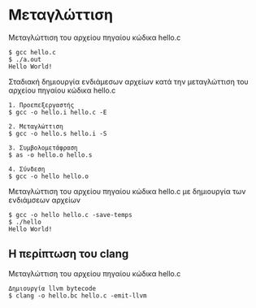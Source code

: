 #  Μεταγλώττιση 

Μεταγλώττιση του αρχείου πηγαίου κώδικα hello.c
```
$ gcc hello.c
$ ./a.out
Hello World!
```

Σταδιακή δημιουργία ενδιάμεσων αρχείων κατά την μεταγλώττιση του αρχείου πηγαίου κώδικα hello.c
```
1. Προεπεξεργαστής
$ gcc -o hello.i hello.c -E

2. Μεταγλώττιση
$ gcc -o hello.s hello.i -S

3. Συμβολομετάφραση
$ as -o hello.o hello.s

4. Σύνδεση
$ gcc -o hello hello.o
```

Μεταγλώττιση του αρχείου πηγαίου κώδικα hello.c με δημιουργία των ενδιάμσεων αρχείων 
```
$ gcc -o hello hello.c -save-temps
$ ./hello
Hello World!
```

## Η περίπτωση του clang

Μεταγλώττιση του αρχείου πηγαίου κώδικα hello.c
```
Δημιουργία llvm bytecode
$ clang -o hello.bc hello.c -emit-llvm 


```
